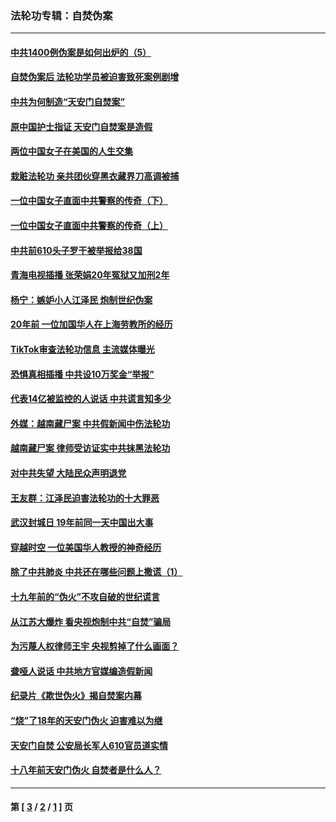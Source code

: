 ### 法轮功专辑：自焚伪案
---
#### [中共1400例伪案是如何出炉的（5）](../../pages/nf5562/n13226831.md?05150430) 
#### [自焚伪案后 法轮功学员被迫害致死案例剧增](../../pages/nf5562/n13190600.md?05150430) 
#### [中共为何制造“天安门自焚案”](../../pages/nf5562/n13183270.md?05150430) 
#### [原中国护士指证 天安门自焚案是造假](../../pages/nf5562/n13172289.md?05150430) 
#### [两位中国女子在美国的人生交集](../../pages/nf5562/n13156138.md?05150430) 
#### [栽赃法轮功 亲共团伙穿黑衣藏界刀高调被捕](../../pages/nf5562/n13073780.md?05150430) 
#### [一位中国女子直面中共警察的传奇（下）](../../pages/nf5562/n12989706.md?05150430) 
#### [一位中国女子直面中共警察的传奇（上）](../../pages/nf5562/n12985072.md?05150430) 
#### [中共前610头子罗干被举报给38国](../../pages/nf5562/n12975419.md?05150430) 
#### [青海电视插播 张荣娟20年冤狱又加刑2年](../../pages/nf5562/n12738166.md?05150430) 
#### [杨宁：嫉妒小人江泽民 炮制世纪伪案](../../pages/nf5562/n12724108.md?05150430) 
#### [20年前 一位加国华人在上海劳教所的经历](../../pages/nf5562/n12707932.md?05150430) 
#### [TikTok审查法轮功信息 主流媒体曝光](../../pages/nf5562/n12362336.md?05150430) 
#### [恐惧真相插播 中共设10万奖金“举报”](../../pages/nf5562/n12306396.md?05150430) 
#### [代表14亿被监控的人说话 中共谎言知多少](../../pages/nf5562/n12297484.md?05150430) 
#### [外媒：越南藏尸案 中共假新闻中伤法轮功](../../pages/nf5562/n12264411.md?05150430) 
#### [越南藏尸案 律师受访证实中共抹黑法轮功](../../pages/nf5562/n12261878.md?05150430) 
#### [对中共失望 大陆民众声明退党](../../pages/nf5562/n12187315.md?05150430) 
#### [王友群：江泽民迫害法轮功的十大罪恶](../../pages/nf5562/n12169074.md?05150430) 
#### [武汉封城日 19年前同一天中国出大事](../../pages/nf5562/n12150901.md?05150430) 
#### [穿越时空  一位美国华人教授的神奇经历](../../pages/nf5562/n12097460.md?05150430) 
#### [除了中共肺炎 中共还在哪些问题上撒谎（1）](../../pages/nf5562/n11955770.md?05150430) 
#### [十九年前的“伪火”不攻自破的世纪谎言](../../pages/nf5562/n11813238.md?05150430) 
#### [从江苏大爆炸 看央视炮制中共“自焚”骗局](../../pages/nf5562/n11140275.md?05150430) 
#### [为污蔑人权律师王宇 央视剪掉了什么画面？](../../pages/nf5562/n11130142.md?05150430) 
#### [聋哑人说话 中共地方官媒编造假新闻](../../pages/nf5562/n11006067.md?05150430) 
#### [纪录片《欺世伪火》揭自焚案内幕](../../pages/nf5562/n11002664.md?05150430) 
#### [“烧”了18年的天安门伪火 迫害难以为继](../../pages/nf5562/n10996660.md?05150430) 
#### [天安门自焚 公安局长军人610官员道实情](../../pages/nf5562/n10997098.md?05150430) 
#### [十八年前天安门伪火 自焚者是什么人？](../../pages/nf5562/n10996556.md?05150430) 

---
#### 第 [ [3](./3.md?05150430) / [2](./2.md?05150430) / [1](./1.md?05150430) ] 页
